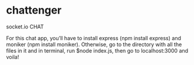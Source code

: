 # chattenger
socket.io CHAT

For this chat app, you’ll have to install express (npm install express) and moniker (npm install moniker). Otherwise, go to the directory with all the files in it and in terminal, run $node index.js, then go to localhost:3000 and voila!
